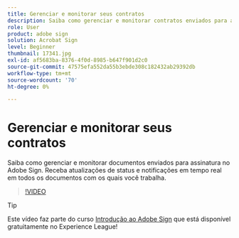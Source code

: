 ```yaml
---
title: Gerenciar e monitorar seus contratos
description: Saiba como gerenciar e monitorar contratos enviados para assinatura no Adobe Sign
role: User
product: adobe sign
solution: Acrobat Sign
level: Beginner
thumbnail: 17341.jpg
exl-id: af5683ba-8376-4f0d-8985-b647f901d2c0
source-git-commit: 47575efa552da55b3ebde308c182432ab29392db
workflow-type: tm+mt
source-wordcount: '70'
ht-degree: 0%

---
```


# Gerenciar e monitorar seus contratos

Saiba como gerenciar e monitorar documentos enviados para assinatura no Adobe Sign. Receba atualizações de status e notificações em tempo real em todos os documentos com os quais você trabalha.

>[!VIDEO](https://video.tv.adobe.com/v/338695?hidetitle=true)

>[!TIP]
>
>Este vídeo faz parte do curso [Introdução ao Adobe Sign](https://experienceleague.adobe.com/?recommended=Sign-U-1-2020.1) que está disponível gratuitamente no Experience League!
